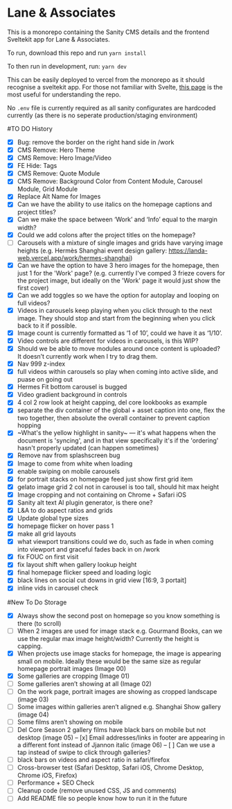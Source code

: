 # Lane & Associates


This is a monorepo containing the Sanity CMS details and the frontend Sveltekit app for Lane & Associates.

To run, download this repo and run 
```yarn install```

To then run in development, run:
```yarn dev```

This can be easily deployed to vercel from the monorepo as it should recognise a sveltekit app. For those not familiar with Svelte, [this page](https://kit.svelte.dev/docs/routing) is the most useful for understanding the repo.

No `.env` file is currently required as all sanity configurates are hardcoded currently (as there is no seperate production/staging environment)



#TO DO History

- [x] Bug: remove the border on the right hand side in /work
- [x] CMS Remove: Hero Theme
- [x] CMS Remove: Hero Image/Video
- [x] FE Hide: Tags
- [x] CMS Remove: Quote Module
- [x] CMS Remove: Background Color from Content Module, Carousel Module, Grid Module
- [x] Replace Alt Name for Images
- [x] Can we have the ability to use italics on the homepage captions and project titles?
- [x] Can we make the space between ‘Work’ and ‘Info’ equal to the margin width?
- [x] Could we add colons after the project titles on the homepage?
- [ ] Carousels with a mixture of single images and grids have varying image heights (e.g. Hermès Shanghai event design gallery: https://landa-web.vercel.app/work/hermes-shanghai)
- [x] Can we have the option to have 3 hero images for the homepage, then just 1 for the 'Work' page? (e.g. currently I've comped 3 frieze covers for the project image, but ideally on the 'Work' page it would just show the first cover)
- [x] Can we add toggles so we have the option for autoplay and looping on full videos?
- [x] Videos in carousels keep playing when you click through to the next image. They should stop and start from the beginning when you click back to it if possible.
- [x] Image count is currently formatted as ‘1 of 10’, could we have it as ‘1/10’.
- [x] Video controls are different for videos in carousels, is this WIP?
- [x] Should we be able to move modules around once content is uploaded? It doesn’t currently work when I try to drag them.
- [x] Nav 999 z-index
- [x] full videos within carousels so play when coming into active slide, and puase on going out
- [x] Hermes Fit bottom carousel is bugged
- [x] Video gradient background in controls
- [x] 4 col 2 row look at height capping, del core lookbooks as example
- [x] separate the div container of the global + asset caption into one, flex the two together, then absolute the overall container to prevent caption hopping
- [x] ~What's the yellow highlight in sanity~ — it's what happens when the document is 'syncing', and in that view specifically it's if the 'ordering' hasn't properly updated (can happen sometimes)
- [x] Remove nav from splashscreen bug
- [x] Image to come from white when loading
- [x] enable swiping on mobile carousels
- [x] for portrait stacks on homepage feed just show first grid item
- [x] gelato image grid 2 col not in carousel is too tall, should hit max height
- [x] Image cropping and not containing on Chrome + Safari iOS
- [x] Sanity alt text AI plugin generator, is there one?
- [x] L&A to do aspect ratios and grids
- [x] Update global type sizes
- [x] homepage flicker on hover pass 1
- [x] make all grid layouts
- [x] what viewport transitions could we do, such as fade in when coming into viewport and graceful fades back in on /work
- [x] fix FOUC on first visit
- [x] fix layout shift when gallery lookup height
- [x] final homepage flicker speed and loading logic
- [x] black lines on social cut downs in grid view [16:9, 3 portait]
- [x] inline vids in carousel check 

#New To Do Storage
- [x] Always show the second post on homepage so you know something is there (to scroll)
- [ ] When 2 images are used for image stack e.g. Gourmand Books, can we use the regular max image height/width? Currently the height is capping.
- [x] When projects use image stacks for homepage, the image is appearing small on mobile. Ideally these would be the same size as regular homepage portrait images (Image 00)
- [x] Some galleries are cropping (Image 01)
- [ ] Some galleries aren’t showing at all (Image 02)
- [ ] On the work page, portrait images are showing as cropped landscape (image 03)
- [ ] Some images within galleries aren’t aligned e.g. Shanghai Show gallery (image 04)
- [ ] Some films aren’t showing on mobile
- [ ] Del Core Season 2 gallery films have black bars on mobile but not desktop (image 05)
– [x] Email addresses/links in footer are appearing in a different font instead of Jjannon italic (image 06)
– [ ] Can we use a tap instead of swipe to click through galleries?
- [ ] black bars on videos and aspect ratio in safari/firefox
- [ ] Cross-browser test (Safari Desktop, Safari iOS, Chrome Desktop, Chrome iOS, Firefox)
- [ ] Performance + SEO Check
- [ ] Cleanup code (remove unused CSS, JS and comments)
- [ ] Add README file so people know how to run it in the future
